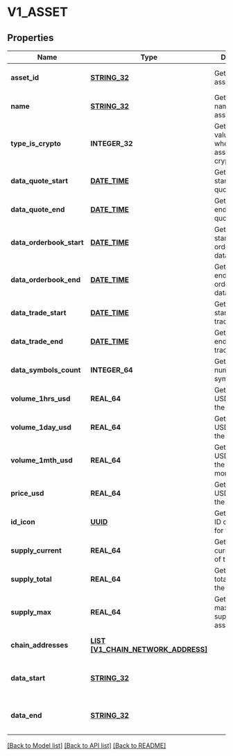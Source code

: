 # V1_ASSET

## Properties
Name | Type | Description | Notes
------------ | ------------- | ------------- | -------------
**asset_id** | [**STRING_32**](STRING_32.md) | Gets or sets the asset ID. | [optional] [default to null]
**name** | [**STRING_32**](STRING_32.md) | Gets or sets the name of the asset. | [optional] [default to null]
**type_is_crypto** | **INTEGER_32** | Gets or sets a value indicating whether the asset is a cryptocurrency. | [optional] [default to null]
**data_quote_start** | [**DATE_TIME**](DATE_TIME.md) | Gets or sets the start date of quote data. | [optional] [default to null]
**data_quote_end** | [**DATE_TIME**](DATE_TIME.md) | Gets or sets the end date of quote data. | [optional] [default to null]
**data_orderbook_start** | [**DATE_TIME**](DATE_TIME.md) | Gets or sets the start date of order book data. | [optional] [default to null]
**data_orderbook_end** | [**DATE_TIME**](DATE_TIME.md) | Gets or sets the end date of order book data. | [optional] [default to null]
**data_trade_start** | [**DATE_TIME**](DATE_TIME.md) | Gets or sets the start date of trade data. | [optional] [default to null]
**data_trade_end** | [**DATE_TIME**](DATE_TIME.md) | Gets or sets the end date of trade data. | [optional] [default to null]
**data_symbols_count** | **INTEGER_64** | Gets or sets the number of symbols. | [optional] [default to null]
**volume_1hrs_usd** | **REAL_64** | Gets or sets the USD volume in the last 1 hour. | [optional] [default to null]
**volume_1day_usd** | **REAL_64** | Gets or sets the USD volume in the last 1 day. | [optional] [default to null]
**volume_1mth_usd** | **REAL_64** | Gets or sets the USD volume in the last 1 month. | [optional] [default to null]
**price_usd** | **REAL_64** | Gets or sets the USD price of the asset. | [optional] [default to null]
**id_icon** | [**UUID**](UUID.md) | Gets or sets the ID of the icon for the asset. | [optional] [default to null]
**supply_current** | **REAL_64** | Gets or sets the current supply of the asset. | [optional] [default to null]
**supply_total** | **REAL_64** | Gets or sets the total supply of the asset. | [optional] [default to null]
**supply_max** | **REAL_64** | Gets or sets the maximum supply of the asset. | [optional] [default to null]
**chain_addresses** | [**LIST [V1_CHAIN_NETWORK_ADDRESS]**](v1.ChainNetworkAddress.md) |  | [optional] [default to null]
**data_start** | [**STRING_32**](STRING_32.md) |  | [optional] [readonly] [default to null]
**data_end** | [**STRING_32**](STRING_32.md) |  | [optional] [readonly] [default to null]

[[Back to Model list]](../README.md#documentation-for-models) [[Back to API list]](../README.md#documentation-for-api-endpoints) [[Back to README]](../README.md)


